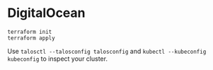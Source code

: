 # DigitalOcean

```shell-session
terraform init
terraform apply
```

Use `talosctl --talosconfig talosconfig` and `kubectl --kubeconfig kubeconfig` to inspect your cluster.
